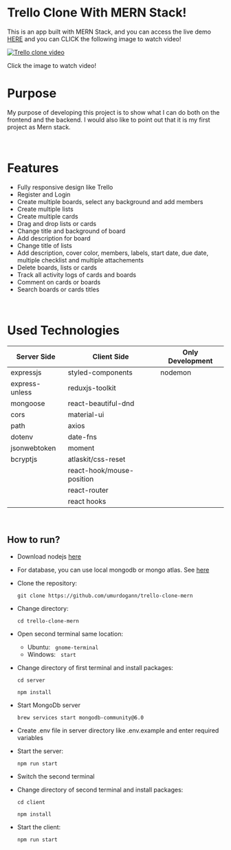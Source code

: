 # Trello Clone With MERN Stack!

This is an app built with MERN Stack, and you can access the live demo [HERE](https://trello-clone-umurdogan.herokuapp.com) and you can CLICK the following image to watch video!

[![Trello clone video](https://i.ibb.co/6PRn1Bw/Ekran-g-r-nt-s-2021-12-23-16-21-36.png)](https://www.youtube.com/watch?v=D2Vcb_QIWmA)

Click the image to watch video!
&nbsp;

# Purpose

My purpose of developing this project is to show what I can do both on the frontend and the backend. I would also like to point out that it is my first project as Mern stack.

&nbsp;

# Features

- Fully responsive design like Trello
- Register and Login
- Create multiple boards, select any background and add members
- Create multiple lists
- Create multiple cards
- Drag and drop lists or cards
- Change title and background of board
- Add description for board
- Change title of lists
- Add description, cover color, members, labels, start date, due date, multiple checklist and multiple attachements
- Delete boards, lists or cards
- Track all activity logs of cards and boards
- Comment on cards or boards
- Search boards or cards titles

&nbsp;

# Used Technologies

| Server Side    | Client Side               | Only Development |
| -------------- | ------------------------- | ---------------- |
| expressjs      | styled-components         | nodemon          |
| express-unless | reduxjs-toolkit           |                  |
| mongoose       | react-beautiful-dnd       |                  |
| cors           | material-ui               |                  |
| path           | axios                     |                  |
| dotenv         | date-fns                  |                  |
| jsonwebtoken   | moment                    |                  |
| bcryptjs       | atlaskit/css-reset        |                  |
|                | react-hook/mouse-position |                  |
|                | react-router              |                  |
|                | react hooks               |                  |

&nbsp;

## How to run?

- Download nodejs [here](https://nodejs.org/en/download/)
- For database, you can use local mongodb or mongo atlas. See [here](https://www.mongodb.com/)
- Clone the repository:

  `git clone https://github.com/umurdogann/trello-clone-mern`

- Change directory:

  `cd trello-clone-mern`

- Open second terminal same location:

  - Ubuntu: &nbsp; `gnome-terminal`
  - Windows: &nbsp; `start`

- Change directory of first terminal and install packages:

  `cd server`

  `npm install`

- Start MongoDb server

  `brew services start mongodb-community@6.0`

- Create .env file in server directory like .env.example and enter required variables

- Start the server:

  `npm run start`

- Switch the second terminal

- Change directory of second terminal and install packages:

  `cd client`

  `npm install`

- Start the client:

  `npm run start`
